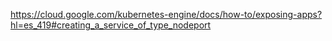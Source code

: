 https://cloud.google.com/kubernetes-engine/docs/how-to/exposing-apps?hl=es_419#creating_a_service_of_type_nodeport

